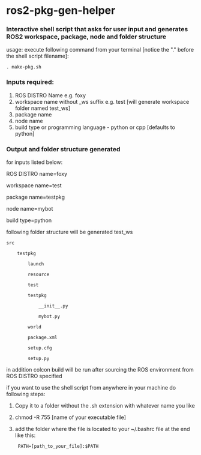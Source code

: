 # ros2-pkg-gen-helper

### Interactive shell script that asks for user input and generates ROS2 workspace, package, node and folder structure

usage: execute following command from your terminal [notice the "." before the shell script filename]: 

    . make-pkg.sh

### Inputs required:
1. ROS DISTRO Name e.g. foxy
2. workspace name without _ws suffix e.g. test [will generate workspace folder named test_ws]
3. package name
4. node name
5. build type or programming language - python or cpp [defaults to python]

### Output and folder structure generated
for inputs listed below:

ROS DISTRO name=foxy

workspace name=test

package name=testpkg

node name=mybot

build type=python

following folder structure will be generated 
test_ws

    src
  
        testpkg
        
            launch
            
            resource
            
            test
            
            testpkg
            
                __init__.py
                
                mybot.py
            
            world
            
            package.xml
            
            setup.cfg
            
            setup.py

in addition colcon build will be run after sourcing the ROS environment from ROS DISTRO specified


if you want to use the shell script from anywhere in your machine do following steps:
1. Copy it to a folder without the .sh extension with whatever name you like
2. chmod -R 755 [name of your executable file]
3. add the folder where the file is located to your ~/.bashrc file at the end like this:

        PATH=[path_to_your_file]:$PATH